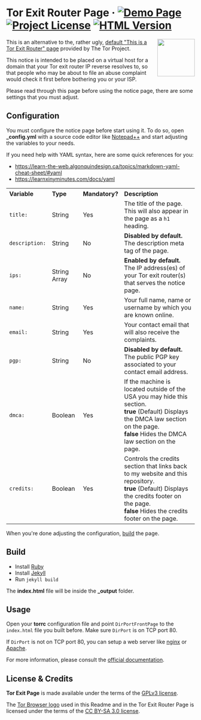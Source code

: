 # Tor Exit Router Page &middot; [![Demo Page](https://img.shields.io/website?down_color=%23d10028&down_message=Offline&label=Demo&style=flat&up_color=%238a2be2&up_message=Online&url=https%3A%2F%2Fstrappazzon.xyz/tor-exit-page/demo)](https://strappazzon.xyz/tor-exit-page/demo) [![Project License](https://img.shields.io/github/license/Strappazzon/tor-exit-page?color=%2300d4bc&label=License&logo=Apache&logoColor=%23fff&style=flat)](https://github.com/Strappazzon/tor-exit-page/blob/master/LICENSE.txt) [![HTML Version](https://img.shields.io/badge/HTML%20Version-%23ff5f2f?style=flat&logo=HTML5&logoColor=%23ffffff)](https://strappazzon.xyz/tor-exit-page)

<img src="https://upload.wikimedia.org/wikipedia/commons/thumb/c/ce/Antu_tor-browser.svg/512px-Antu_tor-browser.svg.png" align="right" height="100px" width="100px">

This is an alternative to the, rather ugly, [default "This is a Tor Exit Router" page](https://gitweb.torproject.org/tor.git/plain/contrib/operator-tools/tor-exit-notice.html) provided by The Tor Project.

This notice is intended to be placed on a virtual host for a domain that your Tor exit router IP reverse resolves to, so that people who may be about to file an abuse complaint would check it first before bothering you or your ISP.

Please read through this page before using the notice page, there are some settings that you must adjust.

## Configuration

You must configure the notice page before start using it. To do so, open **_config.yml** with a source code editor like [Notepad++](https://notepad-plus-plus.org) and start adjusting the variables to your needs.

If you need help with YAML syntax, here are some quick references for you:

* <https://learn-the-web.algonquindesign.ca/topics/markdown-yaml-cheat-sheet/#yaml>
* <https://learnxinyminutes.com/docs/yaml>

<table>
  <tr>
    <th align="left">Variable</th>
    <th align="left">Type</th>
    <th align="left">Mandatory?</th>
    <th align="left">Description</th>
  </tr>
  <tr>
    <td><code>title:</code></td>
    <td>String</td>
    <td>Yes</td>
    <td>
      The title of the page.
      <br>
      This will also appear in the page as a <code>h1</code> heading.
    </td>
  </tr>
  <tr>
    <td><code>description:</code></td>
    <td>String</td>
    <td>No</td>
    <td>
      <b>Disabled by default.</b>
      <br>
      The description meta tag of the page.
    </td>
  </tr>
  <tr>
    <td><code>ips:</code></td>
    <td>String Array</td>
    <td>No</td>
    <td>
      <b>Enabled by default.</b>
      <br>
      The IP address(es) of your Tor exit router(s) that serves the notice page.
    </td>
  </tr>
  <tr>
    <td><code>name:</code></td>
    <td>String</td>
    <td>Yes</td>
    <td>Your full name, name or username by which you are known online.</td>
  </tr>
  <tr>
    <td><code>email:</code></td>
    <td>String</td>
    <td>Yes</td>
    <td>Your contact email that will also receive the complaints.</td>
  </tr>
  <tr>
    <td><code>pgp:</code></td>
    <td>String</td>
    <td>No</td>
    <td>
      <b>Disabled by default.</b>
      <br>
      The public PGP key associated to your contact email address.
    </td>
  </tr>
  <tr>
    <td><code>dmca:</code></td>
    <td>Boolean</td>
    <td>Yes</td>
    <td>
      If the machine is located outside of the USA you may hide this section.
      <br>
      <b>true</b> (Default) Displays the DMCA law section on the page.
      <br>
      <b>false</b> Hides the DMCA law section on the page.
    </td>
  </tr>
  <tr>
    <td><code>credits:</code></td>
    <td>Boolean</td>
    <td>Yes</td>
    <td>
      Controls the credits section that links back to my website and this repository.
      <br>
      <b>true</b> (Default) Displays the credits footer on the page.
      <br>
      <b>false</b> Hides the credits footer on the page.
    </td>
  </tr>
</table>

When you're done adjusting the configuration, [build](#Build) the page.

## Build

* Install [Ruby](https://www.ruby-lang.org)
* Install [Jekyll](https://jekyllrb.com/docs/installation/#guides)
* Run `jekyll build`

The **index.html** file will be inside the **_output** folder.

## Usage

Open your **torrc** configuration file and point `DirPortFrontPage` to the `index.html` file you built before. Make sure `DirPort` is on TCP port 80.

If `DirPort` is not on TCP port 80, you can setup a web server like [nginx](https://nginx.org) or [Apache](https://httpd.apache.org/).

For more information, please consult the [official documentation](https://community.torproject.org/relay/setup/exit/).

## License & Credits

**Tor Exit Page** is made available under the terms of the [GPLv3 license](https://github.com/Strappazzon/tor-exit-page/blob/master/LICENSE.txt).

The [Tor Browser logo](https://commons.wikimedia.org/wiki/File:Antu_tor-browser.svg) used in this Readme and in the Tor Exit Router Page is licensed under the terms of the [CC BY-SA 3.0 license](https://creativecommons.org/licenses/by-sa/3.0/deed.en).
